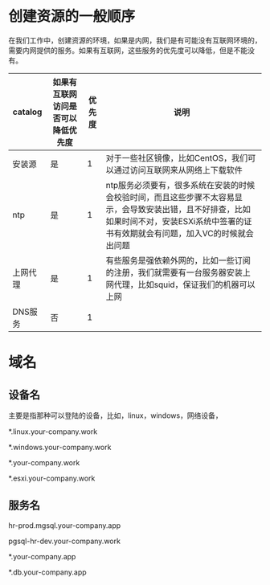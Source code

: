 # 创建资源的一般顺序

在我们工作中，创建资源的环境，如果是内网，我们是有可能没有互联网环境的，需要内网提供的服务。如果有互联网，这些服务的优先度可以降低，但是不能没有。

| catalog  | 如果有互联网访问是否可以降低优先度 | 优先度 | 说明                                                         |
| -------- | ---------------------------------- | ------ | ------------------------------------------------------------ |
| 安装源   | 是                                 | 1      | 对于一些社区镜像，比如CentOS，我们可以通过访问互联网来从网络上下载软件 |
| ntp      | 是                                 | 1      | ntp服务必须要有，很多系统在安装的时候会校验时间，而且这些步骤不太容易显示，会导致安装出错，且不好排查，比如如果时间不对，安装ESXi系统中签署的证书有效期就会有问题，加入VC的时候就会出问题 |
| 上网代理 | 是                                 | 1      | 有些服务是强依赖外网的，比如一些订阅的注册，我们就需要有一台服务器安装上网代理，比如squid，保证我们的机器可以上网 |
| DNS服务  | 否                                 | 1      |                                                              |

# 域名

## 设备名

主要是指那种可以登陆的设备，比如，linux，windows，网络设备，

*.linux.your-company.work

*.windows.your-company.work

*.your-company.work

*.esxi.your-company.work

## 服务名

hr-prod.mgsql.your-company.app

pgsql-hr-dev.your-company.work

*.your-company.app



*.db.your-company.app